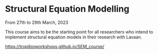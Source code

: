 # Structural Equation Modelling  

From 27th to 29th March, 2023  

This course aims to be the starting point for all researchers who intend to implement structural equation models in their research with Lavaan.  

https://tropibioworkshops.github.io/SEM_course/
